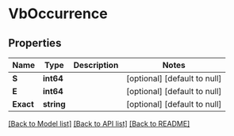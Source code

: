 # VbOccurrence

## Properties
Name | Type | Description | Notes
------------ | ------------- | ------------- | -------------
**S** | **int64** |  | [optional] [default to null]
**E** | **int64** |  | [optional] [default to null]
**Exact** | **string** |  | [optional] [default to null]

[[Back to Model list]](../README.md#documentation-for-models) [[Back to API list]](../README.md#documentation-for-api-endpoints) [[Back to README]](../README.md)


